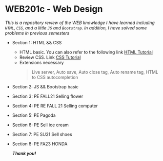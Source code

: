 # WEB201c - Web Design

_This is a repository review of the WEB knowledge I have learned including `HTML`, `CSS`, and a little `JS` and `Bootstrap`. In addition, I have solved some problems in previous semesters_

- Section 1: HTML && CSS
  - HTML basic. You can also refer to the following link [HTML Tutorial](https://www.w3schools.com/html/default.asp)
  - Review CSS. Link [CSS Tutorial](https://www.w3schools.com/css/default.asp)
  - Extensions necessary
    > Live server, Auto save, Auto close tag, Auto rename tag, HTML to CSS autocompletion
    
- Section 2: JS && Bootstrap basic
  
- Section 3: PE FALL21 Selling flower
  
- Section 4: PE RE FALL 21 Selling computer
  
- Section 5: PE Pagoda
  
- Section 6: PE Sell ice cream

- Section 7: PE SU21 Sell shoes
  
- Section 8: PE FA23 HONDA

  ***Thank you!***


